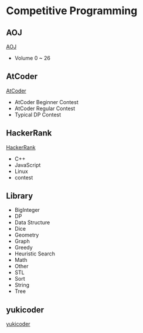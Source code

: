# Competitive Programming
## AOJ
[AOJ](http://judge.u-aizu.ac.jp/onlinejudge/ "AOJ")
- Volume 0 ~ 26

## AtCoder
[AtCoder](http://atcoder.jp/ "AtCoder")
- AtCoder Beginner Contest
- AtCoder Regular Contest
- Typical DP Contest

## HackerRank
[HackerRank](https://www.hackerrank.com/domains "HackerRank")
- C++
- JavaScript
- Linux
- contest

## Library
- BigInteger
- DP
- Data Structure
- Dice
- Geometry
- Graph
- Greedy
- Heuristic Search
- Math
- Other
- STL
- Sort
- String
- Tree

## yukicoder
[yukicoder](http://yukicoder.me/ "yukicoder")
